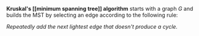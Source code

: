 **Kruskal's [[minimum spanning tree]] algorithm** starts with a graph $G$ and builds the MST by selecting an edge according to the following rule:

_Repeatedly add the next lightest edge that doesn't produce a cycle._

